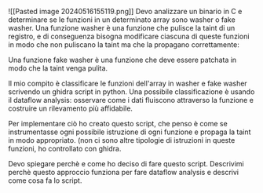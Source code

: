 ![[Pasted image 20240516155119.png]]
Devo analizzare un binario in C e determinare se le funzioni in un determinato array sono washer o fake washer.
Una funzione washer è una funzione che pulisce la taint di un registro, e di conseguenza bisogna modificare ciascuna di queste funzioni in modo che non puliscano la taint ma che la propagano correttamente:

Una funzione fake washer è una funzione che deve essere patchata in modo che la taint venga pulita. 

Il mio compito è classificare le funzioni dell'array in washer e fake washer scrivendo un ghidra script in python. 
Una possibile classificazione è usando il dataflow analysis: osservare come i dati fluiscono attraverso la funzione e costruire un rilevamento più affidabile.

Per implementare ciò ho creato questo script, che penso è come se instrumentasse ogni possibile istruzione di ogni funzione e propaga la taint in modo appropriato. (non ci sono altre tipologie di istruzioni in queste funzioni, ho controllato con ghidra.

Devo spiegare perchè e come ho deciso di fare questo script. Descrivimi perchè questo approccio funziona per fare dataflow analysis e descrivi come cosa fa lo script.

